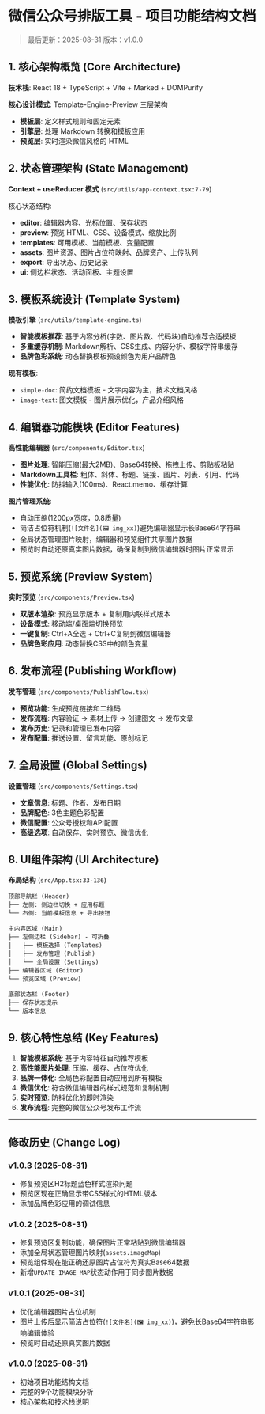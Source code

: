 # 微信公众号排版工具 - 项目功能结构文档

> 最后更新：2025-08-31
> 版本：v1.0.0

## 1. 核心架构概览 (Core Architecture)

**技术栈**: React 18 + TypeScript + Vite + Marked + DOMPurify

**核心设计模式**: Template-Engine-Preview 三层架构
- **模板层**: 定义样式规则和固定元素
- **引擎层**: 处理 Markdown 转换和模板应用  
- **预览层**: 实时渲染微信风格的 HTML

## 2. 状态管理架构 (State Management)

**Context + useReducer 模式** (`src/utils/app-context.tsx:7-79`)

核心状态结构:
- **editor**: 编辑器内容、光标位置、保存状态
- **preview**: 预览 HTML、CSS、设备模式、缩放比例  
- **templates**: 可用模板、当前模板、变量配置
- **assets**: 图片资源、图片占位符映射、品牌资产、上传队列
- **export**: 导出状态、历史记录
- **ui**: 侧边栏状态、活动面板、主题设置

## 3. 模板系统设计 (Template System)

**模板引擎** (`src/utils/template-engine.ts`)
- **智能模板推荐**: 基于内容分析(字数、图片数、代码块)自动推荐合适模板
- **多重缓存机制**: Markdown解析、CSS生成、内容分析、模板字符串缓存
- **品牌色彩系统**: 动态替换模板预设颜色为用户品牌色

**现有模板**:
- `simple-doc`: 简约文档模板 - 文字内容为主，技术文档风格
- `image-text`: 图文模板 - 图片展示优化，产品介绍风格

## 4. 编辑器功能模块 (Editor Features)

**高性能编辑器** (`src/components/Editor.tsx`)
- **图片处理**: 智能压缩(最大2MB)、Base64转换、拖拽上传、剪贴板粘贴
- **Markdown工具栏**: 粗体、斜体、标题、链接、图片、列表、引用、代码
- **性能优化**: 防抖输入(100ms)、React.memo、缓存计算

**图片管理系统**:
- 自动压缩(1200px宽度，0.8质量)
- 简洁占位符机制(`![文件名](🖼️ img_xx)`)避免编辑器显示长Base64字符串
- 全局状态管理图片映射，编辑器和预览组件共享图片数据
- 预览时自动还原真实图片数据，确保复制到微信编辑器时图片正常显示

## 5. 预览系统 (Preview System)

**实时预览** (`src/components/Preview.tsx`)
- **双版本渲染**: 预览显示版本 + 复制用内联样式版本
- **设备模式**: 移动端/桌面端切换预览
- **一键复制**: Ctrl+A全选 + Ctrl+C复制到微信编辑器
- **品牌色彩应用**: 动态替换CSS中的颜色变量

## 6. 发布流程 (Publishing Workflow)

**发布管理** (`src/components/PublishFlow.tsx`)
- **预览功能**: 生成预览链接和二维码
- **发布流程**: 内容验证 → 素材上传 → 创建图文 → 发布文章
- **发布历史**: 记录和管理已发布内容
- **发布配置**: 推送设置、留言功能、原创标记

## 7. 全局设置 (Global Settings)

**设置管理** (`src/components/Settings.tsx`)
- **文章信息**: 标题、作者、发布日期
- **品牌配色**: 3色主题色彩配置
- **微信配置**: 公众号授权和API配置
- **高级选项**: 自动保存、实时预览、微信优化

## 8. UI组件架构 (UI Architecture)

**布局结构** (`src/App.tsx:33-136`)
```
顶部导航栏 (Header)
├── 左侧: 侧边栏切换 + 应用标题
└── 右侧: 当前模板信息 + 导出按钮

主内容区域 (Main)
├── 左侧边栏 (Sidebar) - 可折叠
│   ├── 模板选择 (Templates)
│   ├── 发布管理 (Publish)  
│   └── 全局设置 (Settings)
├── 编辑器区域 (Editor)
└── 预览区域 (Preview)

底部状态栏 (Footer)
├── 保存状态提示
└── 版本信息
```

## 9. 核心特性总结 (Key Features)

1. **智能模板系统**: 基于内容特征自动推荐模板
2. **高性能图片处理**: 压缩、缓存、占位符优化
3. **品牌一体化**: 全局色彩配置自动应用到所有模板
4. **微信优化**: 符合微信编辑器的样式规范和复制机制
5. **实时预览**: 防抖优化的即时渲染
6. **发布流程**: 完整的微信公众号发布工作流

---

## 修改历史 (Change Log)

### v1.0.3 (2025-08-31)
- 修复预览区H2标题蓝色样式渲染问题
- 预览区现在正确显示带CSS样式的HTML版本
- 添加品牌色彩应用的调试信息

### v1.0.2 (2025-08-31)
- 修复预览区复制功能，确保图片正常粘贴到微信编辑器
- 添加全局状态管理图片映射(`assets.imageMap`)
- 预览组件现在能正确还原图片占位符为真实Base64数据
- 新增`UPDATE_IMAGE_MAP`状态动作用于同步图片数据

### v1.0.1 (2025-08-31)
- 优化编辑器图片占位机制
- 图片上传后显示简洁占位符(`![文件名](🖼️ img_xx)`)，避免长Base64字符串影响编辑体验
- 预览时自动还原真实图片数据

### v1.0.0 (2025-08-31)
- 初始项目功能结构文档
- 完整的9个功能模块分析
- 核心架构和技术栈说明
